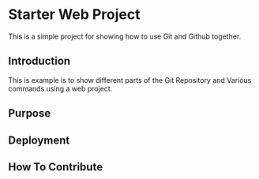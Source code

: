 # Starter Web Project

This is a simple project for showing how to use Git and Github together.

## Introduction

This is example is to show different parts of the Git Repository and Various commands using a web project.

## Purpose

## Deployment

## How To Contribute